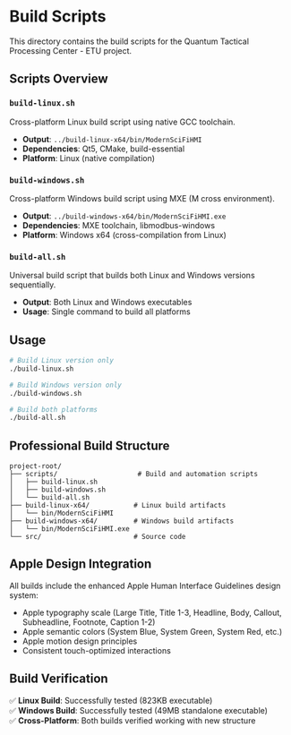 # Build Scripts

This directory contains the build scripts for the Quantum Tactical Processing Center - ETU project.

## Scripts Overview

### `build-linux.sh`
Cross-platform Linux build script using native GCC toolchain.
- **Output**: `../build-linux-x64/bin/ModernSciFiHMI`
- **Dependencies**: Qt5, CMake, build-essential
- **Platform**: Linux (native compilation)

### `build-windows.sh`
Cross-platform Windows build script using MXE (M cross environment).
- **Output**: `../build-windows-x64/bin/ModernSciFiHMI.exe`
- **Dependencies**: MXE toolchain, libmodbus-windows
- **Platform**: Windows x64 (cross-compilation from Linux)

### `build-all.sh`
Universal build script that builds both Linux and Windows versions sequentially.
- **Output**: Both Linux and Windows executables
- **Usage**: Single command to build all platforms

## Usage

```bash
# Build Linux version only
./build-linux.sh

# Build Windows version only  
./build-windows.sh

# Build both platforms
./build-all.sh
```

## Professional Build Structure

```
project-root/
├── scripts/                    # Build and automation scripts
│   ├── build-linux.sh
│   ├── build-windows.sh
│   └── build-all.sh
├── build-linux-x64/           # Linux build artifacts
│   └── bin/ModernSciFiHMI
├── build-windows-x64/         # Windows build artifacts
│   └── bin/ModernSciFiHMI.exe
└── src/                       # Source code
```

## Apple Design Integration

All builds include the enhanced Apple Human Interface Guidelines design system:
- Apple typography scale (Large Title, Title 1-3, Headline, Body, Callout, Subheadline, Footnote, Caption 1-2)
- Apple semantic colors (System Blue, System Green, System Red, etc.)
- Apple motion design principles
- Consistent touch-optimized interactions

## Build Verification

✅ **Linux Build**: Successfully tested (823KB executable)  
✅ **Windows Build**: Successfully tested (49MB standalone executable)  
✅ **Cross-Platform**: Both builds verified working with new structure
